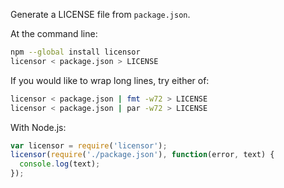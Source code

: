 Generate a LICENSE file from `package.json`.

At the command line:

```bash
npm --global install licensor
licensor < package.json > LICENSE
```

If you would like to wrap long lines, try either of:

```bash
licensor < package.json | fmt -w72 > LICENSE
licensor < package.json | par -w72 > LICENSE
```

With Node.js:

```js
var licensor = require('licensor');
licensor(require('./package.json'), function(error, text) {
  console.log(text);
});
```
